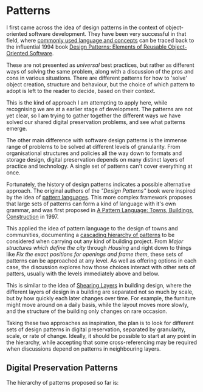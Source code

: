 # Patterns

I first came across the idea of design patterns in the context of object-oriented software development. They have been very successful in that field, where [commonly used language and concepts](https://en.wikipedia.org/wiki/Software_design_pattern) can be traced back to the influential 1994 book [Design Patterns: Elements of Reusable Object-Oriented Software](https://en.wikipedia.org/wiki/Design_Patterns).

These are not presented as _universal_ best practices, but rather as different ways of solving the same problem, along with a discussion of the pros and cons in various situations.  There are different patterns for how to 'solve' object creation, structure and behaviour, but the choice of which pattern to adopt is left to the reader to decide, based on their context.

This is the kind of approach I am attempting to apply here, while recognising we are at a earlier stage of development. The patterns are not yet clear, so I am trying to gather together the different ways we have solved our shared digital preservation problems, and see what patterns emerge.

The other main difference with software design patterns is the immense range of problems to be solved at different levels of granularity. From organisational structures and policies all the way down to formats and storage design, digital preservation depends on many distinct layers of practice and technology. A single set of patterns can't cover everything at once.

Fortunately, the history of design patterns indicates a possible alternative approach. The original authors of the  _"Design Patterns"_ book were inspired by the idea of [pattern languages](https://en.wikipedia.org/wiki/Pattern_language).  This more complex framework proposes that large sets of patterns can form a kind of language with it's own grammar, and was first proposed in [A Pattern Language: Towns, Buildings, Construction](https://en.wikipedia.org/wiki/A_Pattern_Language) in 1997.

This applied the idea of pattern language to the design of towns and communities, documenting a [cascading hierarchy of patterns](https://web.archive.org/web/20220319012035/http://www.patternlanguage.com/labyrinth/apl-tour2.html) to be considered when carrying out any kind of building project.  From _Major structures which define the city_ through _Housing_ and right down to things like _Fix the exact positions for openings and frame them_, these sets of patterns can be approached at any level.  As well as offering options in each case, the discussion explores how those choices interact with other sets of patters, usually with the levels immediately above and below.

This is similar to the idea of [Shearing Layers](https://en.wikipedia.org/wiki/Shearing_layers) in building design, where the different layers of design in a building are separated not so much by scale, but by how quickly each later changes over time.  For example, the furniture might move around on a daily basis, while the layout moves more slowly, and the structure of the building only changes on rare occasion.

Taking these two approaches as inspiration, the plan is to look for different sets of design patterns in digital preservation, separated by granularity, scale, or rate of change. Ideally, it should be possible to start at any point in the hierarchy, while accepting that some cross-referencing may be required when discussions depend on patterns in neighbouring layers.


## Digital Preservation Patterns

The hierarchy of patterns proposed so far is:

```{tableofcontents}
```
